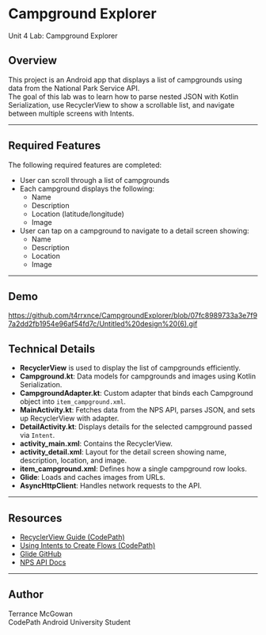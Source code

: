 # Campground Explorer  
Unit 4 Lab: Campground Explorer

## Overview
This project is an Android app that displays a list of campgrounds using data from the National Park Service API.  
The goal of this lab was to learn how to parse nested JSON with Kotlin Serialization, use RecyclerView to show a scrollable list, and navigate between multiple screens with Intents.

---

## Required Features
The following required features are completed:

- User can scroll through a list of campgrounds  
- Each campground displays the following:  
  - Name  
  - Description  
  - Location (latitude/longitude)  
  - Image  
- User can tap on a campground to navigate to a detail screen showing:  
  - Name  
  - Description  
  - Location  
  - Image  

---

## Demo
https://github.com/t4rrxnce/CampgroundExplorer/blob/07fc8989733a3e7f97a2dd2fb1954e96af54fd7c/Untitled%20design%20(6).gif 

## Technical Details
- **RecyclerView** is used to display the list of campgrounds efficiently.  
- **Campground.kt**: Data models for campgrounds and images using Kotlin Serialization.  
- **CampgroundAdapter.kt**: Custom adapter that binds each Campground object into `item_campground.xml`.  
- **MainActivity.kt**: Fetches data from the NPS API, parses JSON, and sets up RecyclerView with adapter.  
- **DetailActivity.kt**: Displays details for the selected campground passed via `Intent`.  
- **activity_main.xml**: Contains the RecyclerView.  
- **activity_detail.xml**: Layout for the detail screen showing name, description, location, and image.  
- **item_campground.xml**: Defines how a single campground row looks.  
- **Glide**: Loads and caches images from URLs.  
- **AsyncHttpClient**: Handles network requests to the API.  

---

## Resources
- [RecyclerView Guide (CodePath)](https://guides.codepath.com/android/using-the-recyclerview)  
- [Using Intents to Create Flows (CodePath)](https://guides.codepath.com/android/using-intents-to-create-flows)  
- [Glide GitHub](https://github.com/bumptech/glide)  
- [NPS API Docs](https://www.nps.gov/subjects/developer/api-documentation.htm)  

---

## Author
Terrance McGowan  
CodePath Android University Student
